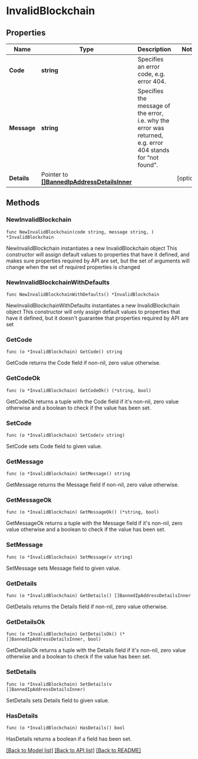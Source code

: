 # InvalidBlockchain

## Properties

Name | Type | Description | Notes
------------ | ------------- | ------------- | -------------
**Code** | **string** | Specifies an error code, e.g. error 404. | 
**Message** | **string** | Specifies the message of the error, i.e. why the error was returned, e.g. error 404 stands for “not found”. | 
**Details** | Pointer to [**[]BannedIpAddressDetailsInner**](BannedIpAddressDetailsInner.md) |  | [optional] 

## Methods

### NewInvalidBlockchain

`func NewInvalidBlockchain(code string, message string, ) *InvalidBlockchain`

NewInvalidBlockchain instantiates a new InvalidBlockchain object
This constructor will assign default values to properties that have it defined,
and makes sure properties required by API are set, but the set of arguments
will change when the set of required properties is changed

### NewInvalidBlockchainWithDefaults

`func NewInvalidBlockchainWithDefaults() *InvalidBlockchain`

NewInvalidBlockchainWithDefaults instantiates a new InvalidBlockchain object
This constructor will only assign default values to properties that have it defined,
but it doesn't guarantee that properties required by API are set

### GetCode

`func (o *InvalidBlockchain) GetCode() string`

GetCode returns the Code field if non-nil, zero value otherwise.

### GetCodeOk

`func (o *InvalidBlockchain) GetCodeOk() (*string, bool)`

GetCodeOk returns a tuple with the Code field if it's non-nil, zero value otherwise
and a boolean to check if the value has been set.

### SetCode

`func (o *InvalidBlockchain) SetCode(v string)`

SetCode sets Code field to given value.


### GetMessage

`func (o *InvalidBlockchain) GetMessage() string`

GetMessage returns the Message field if non-nil, zero value otherwise.

### GetMessageOk

`func (o *InvalidBlockchain) GetMessageOk() (*string, bool)`

GetMessageOk returns a tuple with the Message field if it's non-nil, zero value otherwise
and a boolean to check if the value has been set.

### SetMessage

`func (o *InvalidBlockchain) SetMessage(v string)`

SetMessage sets Message field to given value.


### GetDetails

`func (o *InvalidBlockchain) GetDetails() []BannedIpAddressDetailsInner`

GetDetails returns the Details field if non-nil, zero value otherwise.

### GetDetailsOk

`func (o *InvalidBlockchain) GetDetailsOk() (*[]BannedIpAddressDetailsInner, bool)`

GetDetailsOk returns a tuple with the Details field if it's non-nil, zero value otherwise
and a boolean to check if the value has been set.

### SetDetails

`func (o *InvalidBlockchain) SetDetails(v []BannedIpAddressDetailsInner)`

SetDetails sets Details field to given value.

### HasDetails

`func (o *InvalidBlockchain) HasDetails() bool`

HasDetails returns a boolean if a field has been set.


[[Back to Model list]](../README.md#documentation-for-models) [[Back to API list]](../README.md#documentation-for-api-endpoints) [[Back to README]](../README.md)


